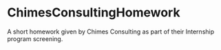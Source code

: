 # ChimesConsultingHomework
A short homework given by Chimes Consulting as part of their Internship program screening.
